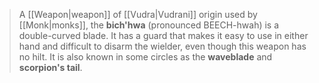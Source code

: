 > A [[Weapon|weapon]] of [[Vudra|Vudrani]] origin used by [[Monk|monks]], the **bich'hwa** (pronounced BEECH-hwah) is a double-curved blade. It has a guard that makes it easy to use in either hand and difficult to disarm the wielder, even though this weapon has no hilt. It is also known in some circles as the **waveblade** and **scorpion's tail**.







